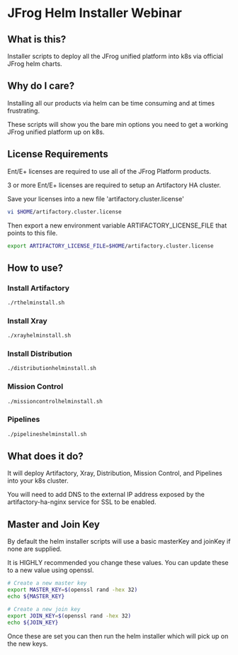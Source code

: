 # JFrog Helm Installer Webinar

## What is this?

Installer scripts to deploy all the JFrog unified platform into k8s via official JFrog helm charts.

## Why do I care?

Installing all our products via helm can be time consuming and at times frustrating.

These scripts will show you the bare min options you need to get a working JFrog unified platform up on k8s.

## License Requirements

Ent/E+ licenses are required to use all of the JFrog Platform products.

3 or more Ent/E+ licenses are required to setup an Artifactory HA cluster.

Save your licenses into a new file 'artifactory.cluster.license'

````bash
vi $HOME/artifactory.cluster.license
````

Then export a new environment variable ARTIFACTORY_LICENSE_FILE that points to this file.

````bash
export ARTIFACTORY_LICENSE_FILE=$HOME/artifactory.cluster.license
````

## How to use?

### Install Artifactory

````bash
./rthelminstall.sh
````

### Install Xray
````bash
./xrayhelminstall.sh
````

### Install Distribution
````bash
./distributionhelminstall.sh
````

### Mission Control
````bash
./missioncontrolhelminstall.sh
````

### Pipelines
````bash
./pipelineshelminstall.sh
````

## What does it do?

It will deploy Artifactory, Xray, Distribution, Mission Control, and Pipelines into your k8s cluster.

You will need to add DNS to the external IP address exposed by the artifactory-ha-nginx service for SSL to be enabled.


## Master and Join Key

By default the helm installer scripts will use a basic masterKey and joinKey if none are supplied.

It is HIGHLY recommended you change these values. You can update these to a new value using openssl.

````bash
# Create a new master key
export MASTER_KEY=$(openssl rand -hex 32)
echo ${MASTER_KEY}
````

````bash
# Create a new join key
export JOIN_KEY=$(openssl rand -hex 32)
echo ${JOIN_KEY}
````

Once these are set you can then run the helm installer which will pick up on the new keys.